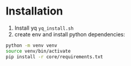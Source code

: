 # Installation

1. Install yq `yq_install.sh`
2. create env and install python dependencies:
```bash
python -m venv venv
source venv/bin/activate
pip install -r core/requirements.txt
```